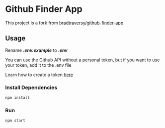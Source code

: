 # Github Finder App

This project is a fork from [bradtraversy/github-finder-app](https://github.com/bradtraversy/github-finder-app)

## Usage

Rename **_.env.example_** to **_.env_**

You can use the Github API without a personal token, but if you want to use your token, add it to the .env file

Learn how to create a token [here](https://docs.github.com/en/authentication/keeping-your-account-and-data-secure/creating-a-personal-access-token)

### Install Dependencies

```bash
npm install
```

### Run

```bash
npm start
```
